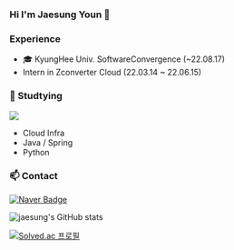 ### Hi I'm Jaesung Youn 👋


### Experience
  - 🎓 KyungHee Univ. SoftwareConvergence (~22.08.17)
  - Intern in Zconverter Cloud (22.03.14 ~ 22.06.15)    
  
### 🌱 Studtying
<img src="https://img.shields.io/badge/Spring-6D833F?style=flat-square&logo=Spring&logoColor=white" />

  - Cloud Infra
  - Java / Spring
  - Python

### 📫 Contact

[![Naver Badge](https://img.shields.io/badge/Naver-O3C75A?style=flat-square&logo=Naver&logoColor=white)](mailto:jayjoy05@naver.com)

![jaesung's GitHub stats](https://github-readme-stats.vercel.app/api?username=JaesungYoun&show_icons=true&theme=jolly)   

[![Solved.ac
프로필](http://mazassumnida.wtf/api/v2/generate_badge?boj=jayjoy05)](https://solved.ac/jayjoy05)

